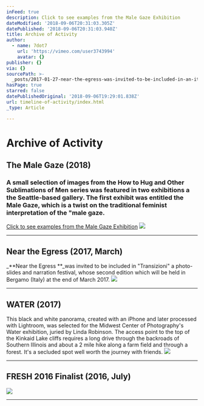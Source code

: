 ```yaml
---
inFeed: true
description: Click to see examples from the Male Gaze Exhibition
dateModified: '2018-09-06T20:31:03.305Z'
datePublished: '2018-09-06T20:31:03.940Z'
title: Archive of Activity
author:
  - name: 7dot7
    url: 'https://vimeo.com/user3743994'
    avatar: {}
publisher: {}
via: {}
sourcePath: >-
  _posts/2017-01-27-near-the-egress-was-invited-to-be-included-in-an-italy-film.md
hasPage: true
starred: false
datePublishedOriginal: '2018-09-06T19:29:01.838Z'
url: timeline-of-activity/index.html
_type: Article

---
```

# **Archive of Activity**

## The Male Gaze (2018)

### A small selection of images from the How to Hug and Other Sublimations of Men series was featured in two exhibitions a the Seattle-based gallery. The first exhibit was entitled the Male Gaze, which is a twist on the traditional feminist interpretation of the "male gaze.

[Click to see examples from the Male Gaze Exhibition][0]
![](https://the-grid-user-content.s3-us-west-2.amazonaws.com/7b9421aa-6481-4358-af86-a4a46d5a7e49.jpg)

---

## Near the Egress (2017, March)

_**Near the Egress **_was invited to be included in "Transizioni" a photo-slides and narration festival, whose second edition which will be held in Bergamo (Italy) at the end of March 2017\.
![](https://the-grid-user-content.s3-us-west-2.amazonaws.com/4207db8e-237e-4e06-8f57-eaa720fd2401.png)

---

## WATER (2017)

This black and white panorama, created with an iPhone and later processed with Lightroom, was selected for the Midwest Center of Photography's Water exhibition, juried by Linda Robinson. The access point to the top of the Kinkaid Lake cliffs requires a long drive through the backroads of Southern Illinois and about a 2 mile hike along a farm field and through a forest. It's a secluded spot well worth the journey with friends.
![](https://the-grid-user-content.s3-us-west-2.amazonaws.com/70c8cd8c-a42a-46d5-9725-652527fc3907.jpg)

---

## FRESH 2016 Finalist (2016, July)
![](https://the-grid-user-content.s3-us-west-2.amazonaws.com/1eb91dce-66e0-47a9-b8bc-54783306c0a0.jpg)

---



[0]: http://www.gallery1of1.com/Exhibit_Detail.cfm?ShowsID=83 "The Male Gaze"